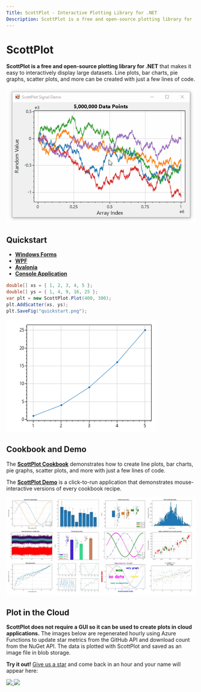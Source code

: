 ```yaml
---
Title: ScottPlot - Interactive Plotting Library for .NET
Description: ScottPlot is a free and open-source plotting library for .NET that makes it easy to interactively display large datasets. Line plots, bar charts, pie graphs, scatter plots, and more can be created with just a few lines of code.
---
```


# ScottPlot

**ScottPlot is a free and open-source plotting library for .NET** that makes it easy to interactively display large datasets. Line plots, bar charts, pie graphs, scatter plots, and more can be created with just a few lines of code.

<div class="text-center">
  <a href='cookbook'>
    <img src='assets/images/scottplot.gif' />
  </a>
</div>

## Quickstart

* [**Windows Forms**](quickstart/winforms)
* [**WPF**](quickstart/wpf)
* [**Avalonia**](quickstart/avalonia)
* [**Console Application**](quickstart/console)


```cs
double[] xs = { 1, 2, 3, 4, 5 };
double[] ys = { 1, 4, 9, 16, 25 };
var plt = new ScottPlot.Plot(400, 300);
plt.AddScatter(xs, ys);
plt.SaveFig("quickstart.png");
```

![](quickstart/console/scottplot-quickstart-console.png)


## Cookbook and Demo

The [**ScottPlot Cookbook**](cookbook) demonstrates how to create line plots, bar charts, pie graphs, scatter plots, and more with just a few lines of code. 

The [**ScottPlot Demo**](demo) is a click-to-run application that demonstrates mouse-interactive versions of every cookbook recipe.

<div class="text-center">
  <a href='cookbook'>
    <img src='assets/images/cookbook.jpg' />
  </a>
</div>

## Plot in the Cloud

**ScottPlot does not require a GUI so it can be used to create plots in cloud applications.** The images below are regenerated hourly using Azure Functions to update star metrics from the GitHub API and download count from the NuGet API. The data is plotted with ScottPlot and saved as an image file in blob storage.

**Try it out!** [Give us a star](https://github.com/scottplot/scottplot) and come back in an hour and your name will appear here:

<div class="text-center">

  <a href="https://stargraph.z20.web.core.windows.net/scottplot-stars.png" target="_blank">
    <img src="https://stargraph.z20.web.core.windows.net/scottplot-stars.png?">
  </a>

  <a href='https://nugetppt.z20.web.core.windows.net/plots/scottplot.png'>
    <img src='https://nugetppt.z20.web.core.windows.net/plots/scottplot.png'>
  </a>

</div>